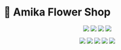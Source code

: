 
# 🌸 Amika Flower Shop  

<p align="center">
  <img src="https://img.shields.io/badge/Status-Active-brightgreen?style=for-the-badge" />
  <img src="https://img.shields.io/badge/Responsive-Yes-success?style=for-the-badge" />
  <img src="https://img.shields.io/github/license/OmpalSingh01/E-Commerce-Amika?style=for-the-badge" />
  <img src="https://img.shields.io/github/stars/OmpalSingh01/E-Commerce-Amika?style=for-the-badge" />
</p>

<p align="center">
  <img src="https://img.shields.io/badge/HTML-E34F26?style=for-the-badge&logo=html5&logoColor=white" />
  <img src="https://img.shields.io/badge/CSS-1572B6?style=for-the-badge&logo=css3&logoColor=white" />
  <img src="https://img.shields.io/badge/JavaScript-F7DF1E?style=for-the-badge&logo=javascript&logoColor=black" />
  <img src="https://img.shields.io/badge/VSCode-0078D7?style=for-the-badge&logo=visual-studio-code&logoColor=white" />
  <img src="https://img.shields.io/badge/GitHub-181717?style=for-the-badge&logo=github&logoColor=white" />
</p>

